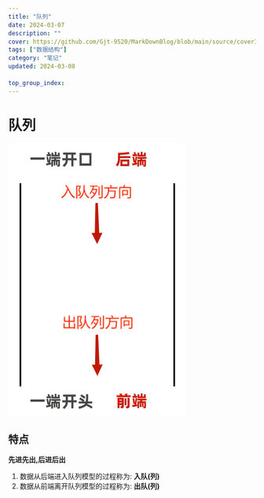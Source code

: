 ```yaml
---
title: "队列"
date: 2024-03-07
description: ""
cover: https://github.com/Gjt-9520/MarkDownBlog/blob/main/source/coverImages/Aimage-135/Aimage13.jpg?raw=true
tags: ["数据结构"]
category: "笔记"
updated: 2024-03-08

top_group_index:
---
```


# 队列

![队列](../images/队列.png)

## 特点 

**先进先出,后进后出**

1. 数据从后端进入队列模型的过程称为: **入队(列)**
1. 数据从前端离开队列模型的过程称为: **出队(列)**
